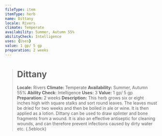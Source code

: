 ```yaml
---
fileType: item
itemType: herb
name: Dittany
locale: Rivers
climate: Temperate
availability: Summer, Autumn 55%
abilityCheck: Intelligence
uses: {Uses}
value: 1 gp/ 5 gp
preparation: 2 weeks
---
```

>#  Dittany
>
> **Locale:** Rivers
> **Climate:** Temperate
> **Availability:** Summer, Autumn 55%
> **Ability Check:** Intelligence
> **Uses:** 3
> **Value:** 1 gp/ 5 gp
> **Preparation:** 2 weeks
> **Description:** This herb grows six or eight inches high with square stalks and sort round leaves. The leaves must be dried for two weeks and then be boiled in ale or wine. It is then applied as a lotion. Dittany can be used to draw splinter and bone fragments from a wound. It is also an effective antiseptic for cleaning wounds, and can therefore prevent infections caused by dirty water etc.
{.5eblock}

